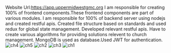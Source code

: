 Website Url:https://app.uppermidwestgmc.org
I am responsible for creating 100% of frontend components.These frontend components are part of various modules. I am responsible for 100% of backend server using nodejs and created restful apis. Created file structure based on standards and used redux for global state management. Developed relevant restful apis. Have to create various algorithms for providing solutions relevent to church management.  MongoDB is used as database.Used JWT for authentication.
![ch4](https://github.com/Saad276/Church-Management-Application/assets/96050684/a8e27c85-d909-4beb-a88f-2c9b96f97650)
![ch5](https://github.com/Saad276/Church-Management-Application/assets/96050684/e9b05083-801e-4f7e-9cce-7084395f7cb2)
![ch2](https://github.com/Saad276/Church-Management-Application/assets/96050684/75baaf10-3ba4-4f76-861f-9e62b64704cf)
![ch3](https://github.com/Saad276/Church-Management-Application/assets/96050684/0d08782a-9e4c-4761-b26b-404b26c53805)
![ch1](https://github.com/Saad276/Church-Management-Application/assets/96050684/7833c26d-2fb0-4c37-af9f-0b5362059a57)

